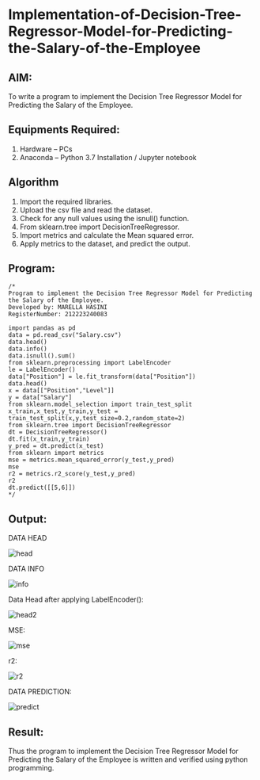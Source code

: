 # Implementation-of-Decision-Tree-Regressor-Model-for-Predicting-the-Salary-of-the-Employee

## AIM:
To write a program to implement the Decision Tree Regressor Model for Predicting the Salary of the Employee.

## Equipments Required:
1. Hardware – PCs
2. Anaconda – Python 3.7 Installation / Jupyter notebook

## Algorithm
1. Import the required libraries.
2. Upload the csv file and read the dataset.
3. Check for any null values using the isnull() function.
4.  From sklearn.tree import DecisionTreeRegressor.
5.   Import metrics and calculate the Mean squared error.
6. Apply metrics to the dataset, and predict the output.

## Program:
```
/*
Program to implement the Decision Tree Regressor Model for Predicting the Salary of the Employee.
Developed by: MARELLA HASINI
RegisterNumber: 212223240083

import pandas as pd
data = pd.read_csv("Salary.csv")
data.head()
data.info()
data.isnull().sum()
from sklearn.preprocessing import LabelEncoder
le = LabelEncoder()
data["Position"] = le.fit_transform(data["Position"])
data.head()
x = data[["Position","Level"]]
y = data["Salary"]
from sklearn.model_selection import train_test_split
x_train,x_test,y_train,y_test = train_test_split(x,y,test_size=0.2,random_state=2)
from sklearn.tree import DecisionTreeRegressor
dt = DecisionTreeRegressor()
dt.fit(x_train,y_train)
y_pred = dt.predict(x_test)
from sklearn import metrics
mse = metrics.mean_squared_error(y_test,y_pred)
mse
r2 = metrics.r2_score(y_test,y_pred)
r2
dt.predict([[5,6]])
*/
```

## Output:

DATA HEAD

![head](https://user-images.githubusercontent.com/93427923/169694235-41a469cc-ff3e-4c56-b36c-029319ef1f94.png)

DATA INFO

![info](https://user-images.githubusercontent.com/93427923/169694238-85077655-4a64-4334-b451-997c7ea1937d.png)


Data Head after applying LabelEncoder():

![head2](https://user-images.githubusercontent.com/93427923/169694242-dd7cae7b-50db-4864-96aa-ca8eb07514e3.png)

MSE:

![mse](https://user-images.githubusercontent.com/93427923/169694248-eefed989-8fc7-4e80-b3af-992667d1936a.png)


r2:

![r2](https://user-images.githubusercontent.com/93427923/169694252-b17fc5dd-22fd-46e0-b8de-991fd12528ed.png)


DATA PREDICTION:

![predict](https://user-images.githubusercontent.com/93427923/169694255-16669af0-0ed0-416e-b387-d63f2f3e9dc3.png)

## Result:
Thus the program to implement the Decision Tree Regressor Model for Predicting the Salary of the Employee is written and verified using python programming.
